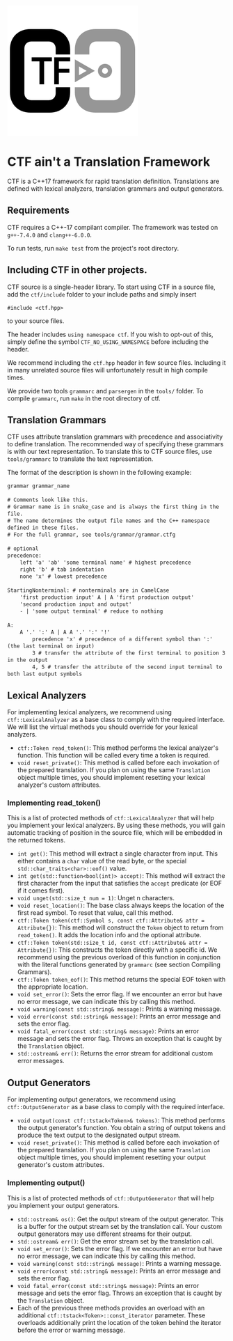 ![ctf logo](media/ctf-logo-medium.png)

# CTF ain't a Translation Framework

CTF is a C++17 framework for rapid translation definition. Translations are defined with lexical analyzers, translation grammars and output generators.

## Requirements
CTF requires a C++-17 compilant compiler.
The framework was tested on `g++-7.4.0` and `clang++-6.0.0`.

To run tests, run `make test` from the project's root directory.

## Including CTF in other projects.
CTF source is a single-header library.
To start using CTF in a source file, add the `ctf/include` folder to your include paths and simply insert
```
#include <ctf.hpp>
```
to your source files.

The header includes `using namespace ctf`. If you wish to opt-out of this, simply define the symbol `CTF_NO_USING_NAMESPACE` before including the header.

We recommend including the `ctf.hpp` header in few source files. Including it in many unrelated source files will unfortunately result
in high compile times.

We provide two tools `grammarc` and `parsergen` in the `tools/` folder. To compile `grammarc`, run `make` in the root directory of ctf.

## Translation Grammars
CTF uses attribute translation grammars with precedence and associativity to define translation.
The recommended way of specifying these grammars is with our text representation.
To translate this to CTF source files, use `tools/grammarc` to translate the text representation.

The format of the description is shown in the following example:
```
grammar grammar_name

# Comments look like this.
# Grammar name is in snake_case and is always the first thing in the file.
# The name determines the output file names and the C++ namespace defined in these files.
# For the full grammar, see tools/grammar/grammar.ctfg

# optional
precedence:
	left 'a' 'ab' 'some terminal name' # highest precedence
	right 'b' # tab indentation
	none 'x' # lowest precedence

StartingNonterminal: # nonterminals are in CamelCase
	'first production input' A | A 'first production output'
	'second production input and output'
	- | 'some output terminal' # reduce to nothing

A:
	A '.' ':' A | A A '.' ':' '!'
		precedence 'x' # precedence of a different symbol than ':' (the last terminal on input)
		3 # transfer the attribute of the first terminal to position 3 in the output
		4, 5 # transfer the attribute of the second input terminal to both last output symbols

```

## Lexical Analyzers
For implementing lexical analyzers, we recommend using `ctf::LexicalAnalyzer` as a base class to comply with the required interface.
We will list the virtual methods you should override for your lexical analyzers.

* `ctf::Token read_token()`: This method performs the lexical analyzer's function. This function will be called every time a token is required.
* `void reset_private()`: This method is called before each invokation of the prepared translation. If you plan on using the same `Translation` object multiple times, you should implement resetting your lexical analyzer's custom attributes.

### Implementing read_token()
This is a list of protected methods of `ctf::LexicalAnalyzer` that will help you implement your lexical analyzers.
By using these methods, you will gain automatic tracking of position in the source file, which will be embedded in the returned tokens.

* `int get()`: This method will extract a single character from input. This either contains a `char` value of the read byte, or the special `std::char_traits<char>::eof()` value.
* `int get(std::function<bool(int)> accept)`: This method will extract the first character from the input that satisfies the `accept` predicate (or EOF if it comes first).
* `void unget(std::size_t num = 1)`: Unget n characters.
* `void reset_location()`: The base class always keeps the location of the first read symbol. To reset that value, call this method.
* `ctf::Token token(ctf::Symbol s, const ctf::Attribute& attr = Attribute{})`: This method will construct the `Token` object to return from `read_token()`. It adds the location info and the optional attribute.
* `ctf::Token token(std::size_t id, const ctf::Attribute& attr = Attribute{})`: This constructs the token directly with a specific id. We recommend using the previous overload of this function in conjunction with the literal functions generated by `grammarc` (see section Compiling Grammars).
* `ctf::Token token_eof()`: This method returns the special EOF token with the appropriate location.
* `void set_error()`: Sets the error flag. If we encounter an error but have no error message, we can indicate this by calling this method.
* `void warning(const std::string& message)`: Prints a warning message.
* `void error(const std::string& message)`: Prints an error message and sets the error flag.
* `void fatal_error(const std::string& message)`: Prints an error message and sets the error flag. Throws an exception that is caught by the `Translation` object.
* `std::ostream& err()`: Returns the error stream for additional custom error messages.

## Output Generators
For implementing output generators, we recommend using `ctf::OutputGenerator` as a base class to comply with the required interface.

* `void output(const ctf::tstack<Token>& tokens)`: This method performs the output generator's function. You obtain a string of output tokens and produce the text output to the designated output stream.
* `void reset_private()`: This method is called before each invokation of the prepared translation. If you plan on using the same `Translation` object multiple times, you should implement resetting your output generator's custom attributes.

### Implementing output()
This is a list of protected methods of `ctf::OutputGenerator` that will help you implement your output generators.

* `std::ostream& os()`: Get the output stream of the output generator. This is a buffer for the output stream set by the translation call. Your custom output generators may use different streams for their output.
* `std::ostream& err()`: Get the error stream set by the translation call.
* `void set_error()`: Sets the error flag. If we encounter an error but have no error message, we can indicate this by calling this method.
* `void warning(const std::string& message)`: Prints a warning message.
* `void error(const std::string& message)`: Prints an error message and sets the error flag.
* `void fatal_error(const std::string& message)`: Prints an error message and sets the error flag. Throws an exception that is caught by the `Translation` object.
* Each of the previous three methods provides an overload with an additional `ctf::tstack<Token>::const_iterator` parameter. These overloads additionally print the location of the token behind the iterator before the error or warning message.
